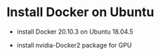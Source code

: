 # Install Docker on Ubuntu

* install Docker 20.10.3 on Ubuntu 18.04.5

* install nvidia-Docker2 package for GPU

